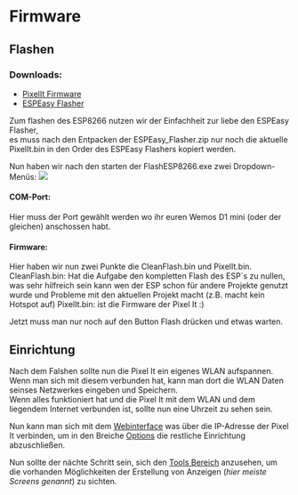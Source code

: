 # Firmware
## Flashen

### Downloads:
* [PixelIt Firmware](https://github.com/o0shojo0o/PixelIt/releases)
* [ESPEasy Flasher](https://www.bastelbunker.de/wp-content/uploads/ESPEasy_Flasher.zip)

Zum flashen des ESP8266 nutzen wir der Einfachheit zur liebe den ESPEasy Flasher,  
es muss nach den Entpacken der ESPEasy_Flasher.zip nur noch die aktuelle PixelIt.bin in den Order des ESPEasy Flashers kopiert werden.  
  
Nun haben wir nach den starten der FlashESP8266.exe zwei Dropdown-Menüs:
![](/flash_esp8266.png)


#### COM-Port:
Hier muss der Port gewählt werden wo ihr euren Wemos D1 mini (oder der gleichen) anschossen habt.  

#### Firmware: 
Hier haben wir nun zwei Punkte die CleanFlash.bin und PixelIt.bin.  
CleanFlash.bin: Hat die Aufgabe den kompletten Flash des ESP´s zu nullen, was sehr hilfreich sein kann wen der ESP schon für andere Projekte genutzt wurde und Probleme mit den aktuellen Projekt macht  (z.B. macht kein Hotspot auf)
PixelIt.bin: ist die Firmware der Pixel It :)  

Jetzt muss man nur noch auf den Button Flash drücken und etwas warten.   

## Einrichtung
Nach dem Falshen sollte nun die Pixel It ein eigenes WLAN aufspannen.  
Wenn man sich mit diesem verbunden hat, kann man dort die WLAN Daten seinses Netzwerkes eingeben und Speichern.  
Wenn alles funktioniert hat und die Pixel It mit dem WLAN und dem liegendem Internet verbunden ist, sollte nun eine Uhrzeit zu sehen sein.  
  
Nun kann man sich mit dem [Webinterface](/pixelit/webinterface.html) was über die IP-Adresse der Pixel It verbinden, um in den Breiche [Options](/pixelit/webinterface.html#options) die restliche Einrichtung abzuschließen.  
  
Nun sollte der nächte Schritt sein, sich den [Tools Bereich](/pixelit/tools.html) anzusehen, um die vorhanden Möglichkeiten der Erstellung von Anzeigen (*hier meiste Screens genannt*) zu sichten.

